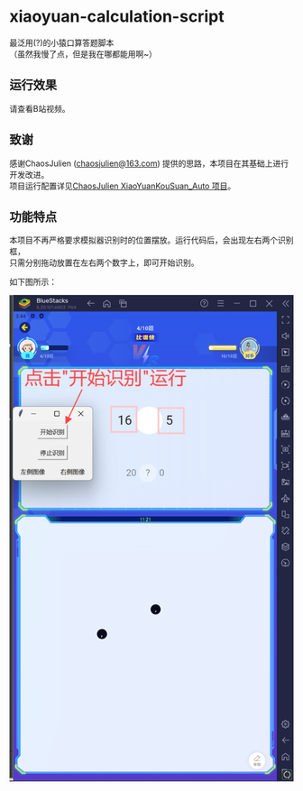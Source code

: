 # xiaoyuan-calculation-script

最泛用(?)的小猿口算答题脚本  
（虽然我慢了点，但是我在哪都能用啊~）

## 运行效果

请查看B站视频。

## 致谢

感谢ChaosJulien (chaosjulien@163.com) 提供的思路，本项目在其基础上进行开发改进。  
项目运行配置详见[ChaosJulien XiaoYuanKouSuan_Auto 项目](https://github.com/ChaosJulien/XiaoYuanKouSuan_Auto)。

## 功能特点

本项目不再严格要求模拟器识别时的位置摆放。运行代码后，会出现左右两个识别框，  
只需分别拖动放置在左右两个数字上，即可开始识别。

如下图所示：

![示意图](https://github.com/FunekoZ/xiaoyuan-calculation-script/blob/main/exp.png)
